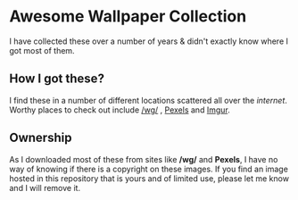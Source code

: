 # Awesome Wallpaper Collection

I have collected these over a number of years & didn't exactly know where I got most of them.


## How I got these?
I find these in a  number of different locations scattered all over the *internet*. Worthy places to check out include [/wg/](http://4chan.org/wg) , [Pexels](https://www.pexels.com/) and [Imgur](https://imgur.com/).

## Ownership

As I downloaded most of these from sites like **/wg/** and **Pexels**, I have no way of knowing if there is a copyright on these images. If you find an image hosted in this repository that is yours and of limited use, please let me know and I will remove it.
